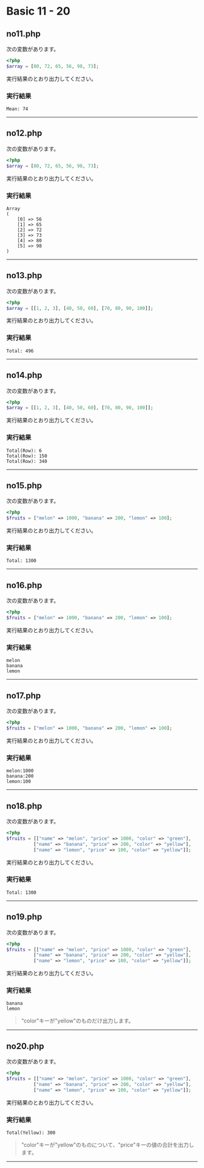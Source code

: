 # Basic 11 - 20

## no11.php

次の変数があります。

```php
<?php
$array = [80, 72, 65, 56, 98, 73];
```

実行結果のとおり出力してください。

### 実行結果

```
Mean: 74
```

---

## no12.php

次の変数があります。

```php
<?php
$array = [80, 72, 65, 56, 98, 73];
```

実行結果のとおり出力してください。

### 実行結果

```
Array
(
    [0] => 56
    [1] => 65
    [2] => 72
    [3] => 73
    [4] => 80
    [5] => 98
)
```

---

## no13.php

次の変数があります。

```php
<?php
$array = [[1, 2, 3], [40, 50, 60], [70, 80, 90, 100]];
```

実行結果のとおり出力してください。

### 実行結果

```
Total: 496
```

---


## no14.php

次の変数があります。

```php
<?php
$array = [[1, 2, 3], [40, 50, 60], [70, 80, 90, 100]];
```

実行結果のとおり出力してください。

### 実行結果

```
Total(Row): 6
Total(Row): 150
Total(Row): 340
```

---


## no15.php

次の変数があります。

```php
<?php
$fruits = ["melon" => 1000, "banana" => 200, "lemon" => 100];
```

実行結果のとおり出力してください。

### 実行結果

```
Total: 1300
```

---

## no16.php

次の変数があります。

```php
<?php
$fruits = ["melon" => 1000, "banana" => 200, "lemon" => 100];
```

実行結果のとおり出力してください。

### 実行結果

```
melon
banana
lemon
```

---

## no17.php

次の変数があります。

```php
<?php
$fruits = ["melon" => 1000, "banana" => 200, "lemon" => 100];
```

実行結果のとおり出力してください。

### 実行結果

```
melon:1000
banana:200
lemon:100
```

---

## no18.php

次の変数があります。

```php
<?php
$fruits = [["name" => "melon", "price" => 1000, "color" => "green"],
          ["name" => "banana", "price" => 200, "color" => "yellow"],
          ["name" => "lemon", "price" => 100, "color" => "yellow"]];
```

実行結果のとおり出力してください。

### 実行結果

```
Total: 1300
```

---

## no19.php

次の変数があります。

```php
<?php
$fruits = [["name" => "melon", "price" => 1000, "color" => "green"],
          ["name" => "banana", "price" => 200, "color" => "yellow"],
          ["name" => "lemon", "price" => 100, "color" => "yellow"]];
```

実行結果のとおり出力してください。

### 実行結果

```
banana
lemon
```

> "color"キーが"yellow"のものだけ出力します。

---

## no20.php

次の変数があります。

```php
<?php
$fruits = [["name" => "melon", "price" => 1000, "color" => "green"],
          ["name" => "banana", "price" => 200, "color" => "yellow"],
          ["name" => "lemon", "price" => 100, "color" => "yellow"]];
```

実行結果のとおり出力してください。

### 実行結果

```
Total(Yellow): 300
```

> "color"キーが"yellow"のものについて、"price"キーの値の合計を出力します。

---
